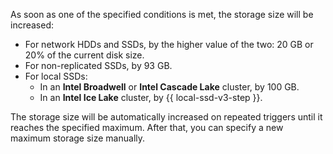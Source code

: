 As soon as one of the specified conditions is met, the storage size will be increased:

* For network HDDs and SSDs, by the higher value of the two: 20 GB or 20% of the current disk size.
* For non-replicated SSDs, by 93 GB.
* For local SSDs:
   * In an **Intel Broadwell** or **Intel Cascade Lake** cluster, by 100 GB.
   * In an **Intel Ice Lake** cluster, by {{ local-ssd-v3-step }}.

The storage size will be automatically increased on repeated triggers until it reaches the specified maximum. After that, you can specify a new maximum storage size manually.
